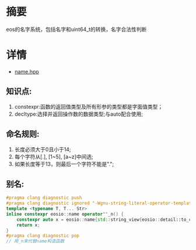 # 摘要
eos的名字系统，包括名字和uint64_t的转换，名字合法性判断



# 详情

* [name.hpp](https://github.com/hanjingo/eosio.cdt/blob/master/libraries/eosiolib/core/eosio/name.hpp)

## 知识点:
1. constexpr:函数的返回值类型及所有形参的类型都是字面值类型；
2. decltype:选择并返回操作数的数据类型;与auto配合使用;

## 命名规则:
1. 长度必须大于0且小于14;
2. 每个字符从[.], [1~5], [a~z]中间选;
3. 如果长度等于13，则最后一个字符不能是".";

## 别名:
```c++
#pragma clang diagnostic push
#pragma clang diagnostic ignored "-Wgnu-string-literal-operator-template"
template <typename T, T... Str>
inline constexpr eosio::name operator""_n() {
	constexpr auto x = eosio::name{std::string_view{eosio::detail::to_const_char_arr<Str...>::value, sizeof...(Str)}};
	return x;
}
#pragma clang diagnostic pop
// 用_n来代替name构造函数
```
